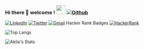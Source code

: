 ### Hi there 👋 welcome !     <img src="https://media.giphy.com/media/WUlplcMpOCEmTGBtBW/giphy.gif" width="30">  [![Github](https://img.shields.io/github/followers/AkilaDee?label=Follow%20Me&style=social)](https://github.com/AkilaDess)

<!--



**AkilaDee/AkilaDee** is a ✨ _special_ ✨ repository because its `README.md` (this file) appears on your GitHub profile.

Here are some ideas to get you started:

- 🔭 I’m currently working on ...
- 🌱 I’m currently learning ...
- 👯 I’m looking to collaborate on ...
- 🤔 I’m looking for help with ...
- 💬 Ask me about ...
- 📫 How to reach me: ...
- 😄 Pronouns: ...
- ⚡ Fun fact: ...
-->


<!-- 
[![GitHub](https://img.shields.io/badge/--github?label=Github&logo=GitHub&style=social)](https://github.com/AkilaDee) 
[![instagram](https://img.shields.io/badge/--instagram?label=Instagram&logo=Instagram&style=social)](https://www.instagram.com/killer__de/)  -->
[![LinkedIn](https://img.shields.io/badge/--linkedin?label=LinkedIn&logo=LinkedIn&style=social)](https://www.linkedin.com/in/akiladee)
[![Twitter](https://img.shields.io/badge/--Twitter?label=Twitter&logo=Twitter&style=social)](https://twitter.com/AkilaDee)
[![Gmail](https://img.shields.io/badge/--linkedin?label=Gmail&logo=gmail&style=social)](mailto:work.akiladesilva97@gmail.com)
Hacker Rank Badges [![HackerRank](https://img.shields.io/badge/--dev?label=HackerRank&logo=Hackerrank&style=social)](https://www.hackerrank.com/akiladee)
<!-- 
[![HackerRank](https://img.shields.io/badge/--dev?label=HackerRank&logo=Hackerrank&style=social)](https://www.hackerrank.com/elmoallistair)
[![Codewars](https://img.shields.io/badge/--dev?label=Codewars&logo=codewars&style=social)](https://www.codewars.com/users/elmoallistair)
[![Coursera](https://img.shields.io/badge/--dev?label=Coursera&logo=coursera&style=social)](https://www.coursera.org/user/2d7d54b5646fe8547a05a04b5bdbcafd)
[![Qwiklabs](https://img.shields.io/badge/--dev?label=Qwiklabs&logo=qwiklabs&style=social)](https://www.qwiklabs.com/public_profiles/3ebcb671-731f-41b0-8145-6da558567d68) -->
![Top Langs](https://github-readme-stats.vercel.app/api/top-langs/?username=AkilaDee&layout=compact&show_icons=true&bg_color=000000&text_color=FFFFFF)

![Akila's Stats](https://github-readme-stats.vercel.app/api?username=AkilaDee&include_all_commits=true&show_icons=true&bg_color=000000&text_color=FFFFFF)
<!-- ![Akila's github stats](https://github-readme-stats.vercel.app/api?username=AkilaDee&layout=compact&include_all_commits=true&show_icons=true&hide=issues) -->


